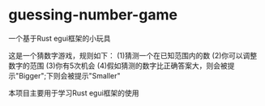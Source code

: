 # guessing-number-game
一个基于Rust egui框架的小玩具

这是一个猜数字游戏，规则如下：
    (1)猜测一个在已知范围内的数
    (2)你可以调整数字的范围
    (3)你有5次机会
    (4)假如猜测的数字比正确答案大，则会被提示"Bigger";下则会被提示"Smaller"

本项目主要用于学习Rust egui框架的使用
